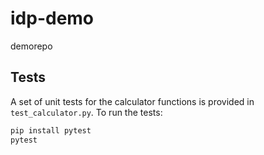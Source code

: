 # idp-demo
demorepo

## Tests

A set of unit tests for the calculator functions is provided in `test_calculator.py`. To run the tests:

```bash
pip install pytest
pytest
```
